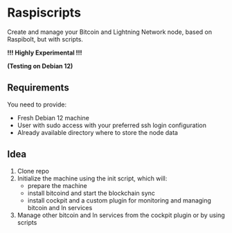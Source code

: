 # Raspiscripts

Create and manage your Bitcoin and Lightning Network node, based on Raspibolt, but with scripts.

**!!! Highly Experimental !!!**

**(Testing on Debian 12)**

## Requirements

You need to provide:
- Fresh Debian 12 machine
- User with sudo access with your preferred ssh login configuration
- Already available directory where to store the node data

## Idea

1. Clone repo
2. Initialize the machine using the init script, which will:
    - prepare the machine
    - install bitcoind and start the blockchain sync
    - install cockpit and a custom plugin for monitoring and managing bitcoin and ln services
3. Manage other bitcoin and ln services from the cockpit plugin or by using scripts
